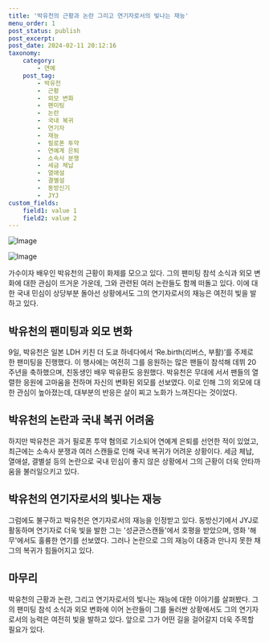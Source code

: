 ```yaml
---
title: '박유천의 근황과 논란 그리고 연기자로서의 빛나는 재능'
menu_order: 1
post_status: publish
post_excerpt: 
post_date: 2024-02-11 20:12:16
taxonomy:
    category:
        - 연예
    post_tag:
        - 박유천
        -  근황
        -  외모 변화
        -  팬미팅
        -  논란
        -  국내 복귀
        -  연기자
        -  재능
        -  필로폰 투약
        -  연예계 은퇴
        -  소속사 분쟁
        -  세금 체납
        -  열애설
        -  결별설
        -  동방신기
        -  JYJ
custom_fields:
    field1: value 1
    field2: value 2
---
```


![Image](https://mimgnews.pstatic.net/image/109/2024/02/10/0005016009_001_20240210224605259.jpeg?type=w540)

![Image](https://ssl.pstatic.net/mimgnews/image/109/2024/02/10/0005016009_002_20240210224605283.png?type=w540)

가수이자 배우인 박유천의 근황이 화제를 모으고 있다. 그의 팬미팅 참석 소식과 외모 변화에 대한 관심이 뜨거운 가운데, 그와 관련된 여러 논란들도 함께 떠돌고 있다. 이에 대한 국내 민심이 상당부분 돌아선 상황에서도 그의 연기자로서의 재능은 여전히 빛을 발하고 있다.
## 박유천의 팬미팅과 외모 변화
9일, 박유천은 일본 LDH 키친 더 도쿄 하네다에서 ‘Re.birth(리버스, 부활)’를 주제로 한 팬미팅을 진행했다. 이 행사에는 여전히 그를 응원하는 많은 팬들이 참석해 데뷔 20주년을 축하했으며, 친동생인 배우 박유환도 응원했다. 박유천은 무대에 서서 팬들의 열렬한 응원에 고마움을 전하며 자신의 변화된 외모를 선보였다. 이로 인해 그의 외모에 대한 관심이 높아졌는데, 대부분의 반응은 살이 찌고 노화가 느껴진다는 것이었다.
## 박유천의 논란과 국내 복귀 어려움
하지만 박유천은 과거 필로폰 투약 혐의로 기소되어 연예계 은퇴를 선언한 적이 있었고, 최근에는 소속사 분쟁과 여러 스캔들로 인해 국내 복귀가 어려운 상황이다. 세금 체납, 열애설, 결별설 등의 논란으로 국내 민심이 좋지 않은 상황에서 그의 근황이 더욱 안타까움을 불러일으키고 있다.
## 박유천의 연기자로서의 빛나는 재능
그럼에도 불구하고 박유천은 연기자로서의 재능을 인정받고 있다. 동방신기에서 JYJ로 활동하며 연기자로 더욱 빛을 발한 그는 '성균관스캔들'에서 호평을 받았으며, 영화 '해무'에서도 훌륭한 연기를 선보였다. 그러나 논란으로 그의 재능이 대중과 만나지 못한 채 그의 복귀가 힘들어지고 있다.
## 마무리
박유천의 근황과 논란, 그리고 연기자로서의 빛나는 재능에 대한 이야기를 살펴봤다. 그의 팬미팅 참석 소식과 외모 변화에 이어 논란들이 그를 둘러싼 상황에서도 그의 연기자로서의 능력은 여전히 빛을 발하고 있다. 앞으로 그가 어떤 길을 걸어갈지 더욱 주목할 필요가 있다.
